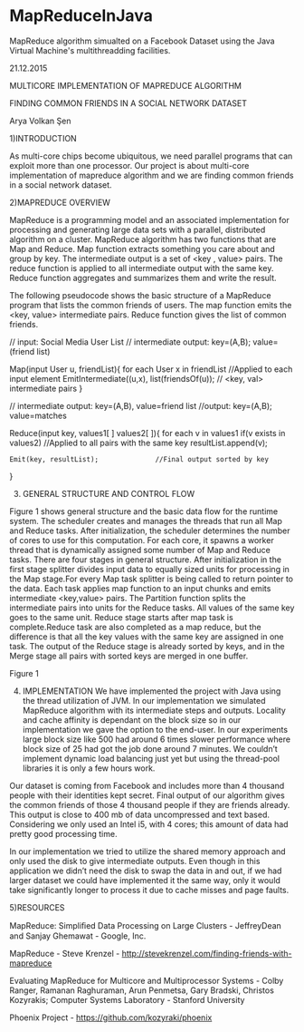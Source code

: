 # MapReduceInJava

MapReduce algorithm simualted on a Facebook Dataset using the Java Virtual Machine's multithreadding facilities.

21.12.2015

MULTICORE IMPLEMENTATION OF MAPREDUCE ALGORITHM

FINDING COMMON FRIENDS IN A SOCIAL NETWORK DATASET

Arya Volkan Şen

1)INTRODUCTION

As multi-core chips become ubiquitous, we need parallel programs that can exploit more than one processor. Our project is about multi-core implementation of mapreduce algorithm and we are finding common friends in a social network dataset.

2)MAPREDUCE OVERVIEW
	
MapReduce is a programming model and an associated implementation for processing and generating large data sets with a parallel, distributed algorithm on a cluster. MapReduce algorithm has two functions that are Map and Reduce. Map function extracts something you care about and group by key. The intermediate output is a set of <key , value> pairs. The reduce function is applied to all intermediate output with the same key. Reduce function aggregates and summarizes them and write the result.

The following pseudocode shows the basic structure of a MapReduce program that lists the common friends of users. The map function emits the <key, value> intermediate pairs. Reduce function gives the list of common friends. 


// input: Social Media User List
// intermediate output: key=(A,B); value=(friend list)

Map(input User u, friendList){ 
	for each User x in friendList 		//Applied to each input element
		EmitIntermediate((u,x), list(friendsOf(u));	// <key, val> intermediate pairs
}

// intermediate output: key=(A,B), value=friend list
//output: key=(A,B); value=matches

Reduce(input key, values1[ ] values2[ ]){
	for each v in values1
		if(v exists in values2)			//Applied to all pairs with the same key
			resultList.append(v);
	
	Emit(key, resultList);				//Final output sorted by key
}

3) GENERAL STRUCTURE AND CONTROL FLOW

Figure 1 shows general structure and the basic data flow for the runtime system.
The scheduler creates and manages the threads that run all Map and Reduce tasks. After initialization, the scheduler determines the number of cores to use for this computation. For each core, it spawns a worker thread that is dynamically assigned some number of Map and Reduce tasks. There are four stages in general structure. After initialization in the first stage splitter divides input data to equally sized units for processing in the Map stage.For every Map task splitter is being called to return pointer to the data. Each task applies map function to an input chunks and emits intermediate <key,value> pairs. The Partition function splits the intermediate pairs into units for the Reduce tasks. All values of the same key goes to the same unit. Reduce stage starts after map task is complete.Reduce task are also completed as a map reduce, but the difference is that all the key values with the same key are assigned in one task. The output of the Reduce stage is already sorted by keys, and in the Merge stage all pairs with sorted keys are merged in one buffer.


Figure 1

4) IMPLEMENTATION
We have implemented the project with Java using the thread utilization of JVM. In our implementation we simulated MapReduce algorithm with its intermediate steps and outputs. Locality and cache affinity is dependant on the block size so in our implementation we gave the option to the end-user. In our experiments large block size like 500 had around 6 times slower performance where block size of 25 had got the job done around 7 minutes. We couldn’t implement dynamic load balancing just yet but using the thread-pool libraries it is only a few hours work. 
	

Our dataset is coming from Facebook and includes more than 4 thousand people with their identities kept secret. Final output of our algorithm gives the common friends of those 4 thousand people if they are friends already. This output is close to 400 mb of data uncompressed and text based. Considering we only used an Intel i5, with 4 cores; this amount of data had pretty good processing time.

In our implementation we tried to utilize the shared memory approach and only used the disk to give intermediate outputs. Even though in this application we didn’t need the disk to swap the data in and out, if we had larger dataset we could have implemented it the same way, only it would take significantly longer to process it due to cache misses and page faults.

5)RESOURCES

MapReduce: Simpliﬁed Data Processing on Large Clusters - JeffreyDean and Sanjay Ghemawat - Google, Inc.

MapReduce - Steve Krenzel - http://stevekrenzel.com/finding-friends-with-mapreduce

Evaluating MapReduce for Multicore and Multiprocessor Systems - Colby Ranger, Ramanan Raghuraman, Arun Penmetsa, Gary Bradski, Christos Kozyrakis; Computer Systems Laboratory - Stanford University

Phoenix Project - https://github.com/kozyraki/phoenix

